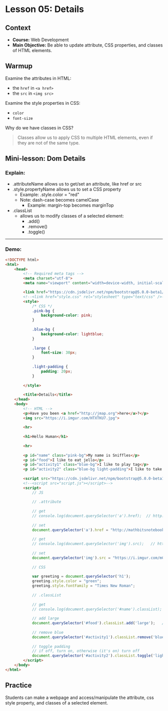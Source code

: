 # Lesson 05: Details

## Context
* **Course:** Web Development
* **Main Objective:** Be able to update attribute, CSS properties, and classes of HTML elements.

## Warmup

Examine the attributes in HTML:
* the `href` in `<a href>`
* the `src` in `<img src>`

Examine the style properties in CSS:
* `color`
* `font-size`

Why do we have classes in CSS?
> Classes allow us to apply CSS to multiple HTML elements, even if they are not of the same type.

## Mini-lesson: Dom Details

### Explain:

* .attributeName allows us to get/set an attribute, like href or src
* .style.propertyName allows us to set a CSS property
  * Example: .style.color = "red"
  * Note: dash-case becomes camelCase
    * Example: margin-top becomes marginTop
* .classList
  * allows us to modify classes of a selected element:
    * .add()
    * .remove()
    * .toggle()

---

### Demo:

```html
<!DOCTYPE html>
<html>
    <head>
        <!-- Required meta tags -->
        <meta charset="utf-8">
        <meta name="viewport" content="width=device-width, initial-scale=1">

        <link href="https://cdn.jsdelivr.net/npm/bootstrap@5.0.0-beta1/dist/css/bootstrap.min.css" rel="stylesheet" />
        <!--<link href="style.css" rel="stylesheet" type="text/css" />-->
        <style>
            /* CSS */
            .pink-bg {
                background-color: pink;
            }
            
            .blue-bg {
                background-color: lightblue;
            }
            
            .large {
                font-size: 30px;
            }
            
            .light-padding {
                padding: 20px;
            }
            
        </style>
        
        <title>Details</title>
    </head>
    <body>
        <!-- HTML -->
        <p>Have you been <a href="http://jmap.org">here</a>?</p>
        <img src="https://i.imgur.com/HTXTKU7.jpg">
        
        <hr>
        
        <h1>Hello Human</h1>
        
        <hr>
        
        <p id="name" class="pink-bg">My name is Sniffles</p>
        <p id="food">I like to eat jello</p>
        <p id="activity1" class="blue-bg">I like to play tag</p>
        <p id="activity2" class="blue-bg light-padding">I like to take naps</p>
        
        <script src="https://cdn.jsdelivr.net/npm/bootstrap@5.0.0-beta1/dist/js/bootstrap.bundle.min.js"></script>
        <!--<script src="script.js"></script>-->
        <script>
            // JS
            
            // .attribute
            
            // get
            // console.log(document.querySelector('a').href);  // http://jmap.org
            
            // set
            document.querySelector('a').href = "http://mathbitsnotebook.com/";  // setting href to new address
            
            // get 
            // console.log(document.querySelector('img').src);   // https://i.imgur.com/HTXTKU7.jpg
            
            // set
            document.querySelector('img').src = "https://i.imgur.com/mC4Z62v.jpg";  // setting src attribute to new jpg address
            
            // CSS
            
            var greeting = document.querySelector('h1');
            greeting.style.color = "green";
            greeting.style.fontFamily = "Times New Roman";
            
            // .classList
            
            // get
            // console.log(document.querySelector('#name').classList);   // ['pick-bg']
            
            // add large
            document.querySelector('#food').classList.add('large');   // add classess
            
            // remove blue
            document.querySelector('#activity1').classList.remove('blue-bg');  // remove classes
            
            // toggle padding
            // if off, turn on, otherwise (it's on) turn off
            document.querySelector('#activity2').classList.toggle('light-padding'); // even toggle (if on, turn off; if off, turn on)
        </script>
    </body>
</html>
```


## Practice
Students can make a webpage and access/manipulate the attribute, css style property, and classes of a selected element.